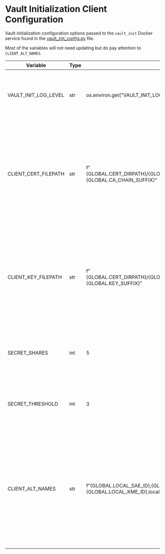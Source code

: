 # Vault Initialization Client Configuration

Vault initialization configuration options passed to the `vault_init` Docker service found in the [vault_init_config.py](../common/vault_init_config.py) file.

Most of the variables will not need updating but do pay attention to `CLIENT_ALT_NAMES`.

| Variable | Type | Set Value | Description |
| --- | --- | --- | --- |
| VAULT_INIT_LOG_LEVEL | str | os.environ.get("VAULT_INIT_LOG_LEVEL", str(logging.info)) | Vault initialization client log-level pulled from the environment; set by the log.env file |
| CLIENT_CERT_FILEPATH | str | f"{GLOBAL.CERT_DIRPATH}/{GLOBAL.VAULT_INIT_NAME}/{GLOBAL.VAULT_INIT_NAME}{GLOBAL.CA_CHAIN_SUFFIX}" | In-container file path for Vault initialization client certificate chain to communicate with the local Vault instance; must match docker-compose yaml file volume locations |
| CLIENT_KEY_FILEPATH | str | f"{GLOBAL.CERT_DIRPATH}/{GLOBAL.VAULT_INIT_NAME}/{GLOBAL.VAULT_INIT_NAME}{GLOBAL.KEY_SUFFIX}" | In-container file path for Vault initialization client private key to communicate with the local Vault instance; must match docker-compose yaml file volume locations |
SECRET_SHARES | int | 5 | Number of Shamir secret shares generated when first creating the local Vault instance |
SECRET_THRESHOLD | int | 3 | Number of Shamir secret shares needed to first initialize the local Vault instance |
CLIENT_ALT_NAMES | str | f"{GLOBAL.LOCAL_SAE_ID},{GLOBAL.LOCAL_KME_ID},traefik.{GLOBAL.LOCAL_KME_ID},localhost" | The Subject Alternative Names (SANs) that are used for Vault initialization client generated certificates; this includes the rest and watcher service certificate pairs as well as the local Traefik Dashboard |
